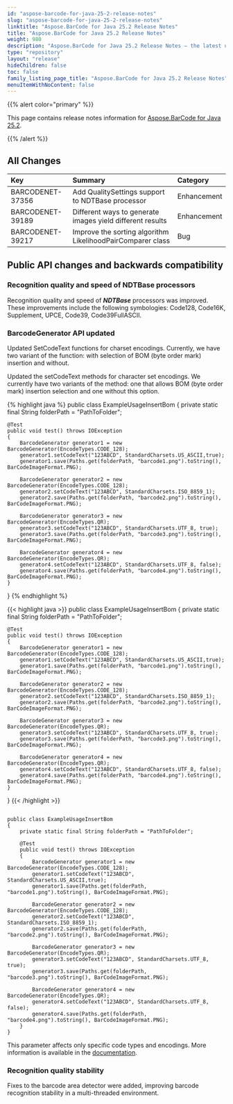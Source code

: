 ```yaml
---
id: "aspose-barcode-for-java-25-2-release-notes"
slug: "aspose-barcode-for-java-25-2-release-notes"
linktitle: "Aspose.BarCode for Java 25.2 Release Notes"
title: "Aspose.BarCode for Java 25.2 Release Notes"
weight: 980
description: "Aspose.BarCode for Java 25.2 Release Notes – the latest updates and fixes."
type: "repository"
layout: "release"
hideChildren: false
toc: false
family_listing_page_title: "Aspose.BarCode for Java 25.2 Release Notes"
menuItemWithNoContent: false
---
```


{{% alert color="primary" %}}

This page contains release notes information
for [Aspose.BarCode for Java 25.2](https://releases.aspose.com/barcode/java/25-2/).

{{% /alert %}}

## **All Changes**

| **Key**           | **Summary**                                                | **Category** |
|:------------------|:-----------------------------------------------------------|:-------------|
| BARCODENET-37356  | Add QualitySettings support to NDTBase processor           | Enhancement  |
| BARCODENET-39189  | Different ways to generate images yield different results  | Enhancement  |
| BARCODENET-39217  | Improve the sorting algorithm LikelihoodPairComparer class | Bug          |

## Public API changes and backwards compatibility

### Recognition quality and speed of NDTBase processors
Recognition quality and speed of ***NDTBase*** processors was improved. 
These improvements include the following symbologies: Code128, Code16K, Supplement, UPCE, Code39, Code39FullASCII.

### BarcodeGenerator API updated
Updated SetCodeText functions for charset encodings. 
Currently, we have two variant of the function: with selection of BOM (byte order mark) insertion and without.

Updated the setCodeText methods for character set encodings.
We currently have two variants of the method: 
one that allows BOM (byte order mark) insertion selection and one without this option.

{% highlight java %}
   public class ExampleUsageInsertBom
   {
    private static final String folderPath = "PathToFolder";

    @Test
    public void test() throws IOException
    {
        BarcodeGenerator generator1 = new BarcodeGenerator(EncodeTypes.CODE_128);
        generator1.setCodeText("123ABCD", StandardCharsets.US_ASCII,true);
        generator1.save(Paths.get(folderPath, "barcode1.png").toString(), BarCodeImageFormat.PNG);
    
        BarcodeGenerator generator2 = new BarcodeGenerator(EncodeTypes.CODE_128);
        generator2.setCodeText("123ABCD", StandardCharsets.ISO_8859_1);
        generator2.save(Paths.get(folderPath, "barcode2.png").toString(), BarCodeImageFormat.PNG);
    
        BarcodeGenerator generator3 = new BarcodeGenerator(EncodeTypes.QR);
        generator3.setCodeText("123ABCD", StandardCharsets.UTF_8, true);
        generator3.save(Paths.get(folderPath, "barcode3.png").toString(), BarCodeImageFormat.PNG);
    
        BarcodeGenerator generator4 = new BarcodeGenerator(EncodeTypes.QR);
        generator4.setCodeText("123ABCD", StandardCharsets.UTF_8, false);
        generator4.save(Paths.get(folderPath, "barcode4.png").toString(), BarCodeImageFormat.PNG);
    }
   }
{% endhighlight %}

{{< highlight java >}}
public class ExampleUsageInsertBom
{
private static final String folderPath = "PathToFolder";

    @Test
    public void test() throws IOException
    {
        BarcodeGenerator generator1 = new BarcodeGenerator(EncodeTypes.CODE_128);
        generator1.setCodeText("123ABCD", StandardCharsets.US_ASCII,true);
        generator1.save(Paths.get(folderPath, "barcode1.png").toString(), BarCodeImageFormat.PNG);
    
        BarcodeGenerator generator2 = new BarcodeGenerator(EncodeTypes.CODE_128);
        generator2.setCodeText("123ABCD", StandardCharsets.ISO_8859_1);
        generator2.save(Paths.get(folderPath, "barcode2.png").toString(), BarCodeImageFormat.PNG);
    
        BarcodeGenerator generator3 = new BarcodeGenerator(EncodeTypes.QR);
        generator3.setCodeText("123ABCD", StandardCharsets.UTF_8, true);
        generator3.save(Paths.get(folderPath, "barcode3.png").toString(), BarCodeImageFormat.PNG);
    
        BarcodeGenerator generator4 = new BarcodeGenerator(EncodeTypes.QR);
        generator4.setCodeText("123ABCD", StandardCharsets.UTF_8, false);
        generator4.save(Paths.get(folderPath, "barcode4.png").toString(), BarCodeImageFormat.PNG);
    }
}
{{< /highlight >}}


<pre><code class="language-java">
public class ExampleUsageInsertBom
{
    private static final String folderPath = "PathToFolder";
    
    @Test
    public void test() throws IOException
    {
        BarcodeGenerator generator1 = new BarcodeGenerator(EncodeTypes.CODE_128);
        generator1.setCodeText("123ABCD", StandardCharsets.US_ASCII,true);
        generator1.save(Paths.get(folderPath, "barcode1.png").toString(), BarCodeImageFormat.PNG);
    
        BarcodeGenerator generator2 = new BarcodeGenerator(EncodeTypes.CODE_128);
        generator2.setCodeText("123ABCD", StandardCharsets.ISO_8859_1);
        generator2.save(Paths.get(folderPath, "barcode2.png").toString(), BarCodeImageFormat.PNG);
    
        BarcodeGenerator generator3 = new BarcodeGenerator(EncodeTypes.QR);
        generator3.setCodeText("123ABCD", StandardCharsets.UTF_8, true);
        generator3.save(Paths.get(folderPath, "barcode3.png").toString(), BarCodeImageFormat.PNG);
    
        BarcodeGenerator generator4 = new BarcodeGenerator(EncodeTypes.QR);
        generator4.setCodeText("123ABCD", StandardCharsets.UTF_8, false);
        generator4.save(Paths.get(folderPath, "barcode4.png").toString(), BarCodeImageFormat.PNG);
    }
}
</code></pre>
This parameter affects only specific code types and encodings. 
More information is available in the <a href="https://docs.aspose.com/barcode/java/how-to-use-insert-bom-parameter/" target="_blank">documentation</a>.


### Recognition quality stability
Fixes to the barcode area detector were added, improving barcode recognition stability in a multi-threaded environment.
